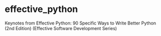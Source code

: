 # effective_python
Keynotes from Effective Python: 90 Specific Ways to Write Better Python (2nd Edition) (Effective Software Development Series)
